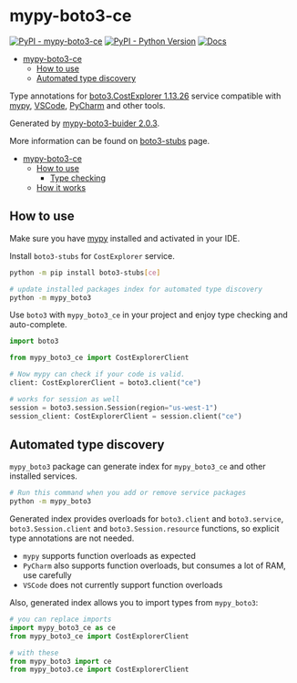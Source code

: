 # mypy-boto3-ce

[![PyPI - mypy-boto3-ce](https://img.shields.io/pypi/v/mypy-boto3-ce.svg?color=blue)](https://pypi.org/project/mypy-boto3-ce)
[![PyPI - Python Version](https://img.shields.io/pypi/pyversions/mypy-boto3-ce.svg?color=blue)](https://pypi.org/project/mypy-boto3-ce)
[![Docs](https://img.shields.io/readthedocs/mypy-boto3-builder.svg?color=blue)](https://mypy-boto3-builder.readthedocs.io/)

- [mypy-boto3-ce](#mypy-boto3-ce)
  - [How to use](#how-to-use)
  - [Automated type discovery](#automated-type-discovery)


Type annotations for
[boto3.CostExplorer 1.13.26](https://boto3.amazonaws.com/v1/documentation/api/1.13.26/reference/services/ce.html#CostExplorer) service
compatible with [mypy](https://github.com/python/mypy), [VSCode](https://code.visualstudio.com/),
[PyCharm](https://www.jetbrains.com/pycharm/) and other tools.

Generated by [mypy-boto3-buider 2.0.3](https://github.com/vemel/mypy_boto3_builder).

More information can be found on [boto3-stubs](https://pypi.org/project/boto3-stubs/) page.

- [mypy-boto3-ce](#mypy-boto3-ce)
  - [How to use](#how-to-use)
    - [Type checking](#type-checking)
  - [How it works](#how-it-works)

## How to use

Make sure you have [mypy](https://github.com/python/mypy) installed and activated in your IDE.

Install `boto3-stubs` for `CostExplorer` service.

```bash
python -m pip install boto3-stubs[ce]

# update installed packages index for automated type discovery
python -m mypy_boto3
```

Use `boto3` with `mypy_boto3_ce` in your project and enjoy type checking and auto-complete.

```python
import boto3

from mypy_boto3_ce import CostExplorerClient

# Now mypy can check if your code is valid.
client: CostExplorerClient = boto3.client("ce")

# works for session as well
session = boto3.session.Session(region="us-west-1")
session_client: CostExplorerClient = session.client("ce")

```

## Automated type discovery

`mypy_boto3` package can generate index for `mypy_boto3_ce` and other installed services.

```bash
# Run this command when you add or remove service packages
python -m mypy_boto3
```

Generated index provides overloads for `boto3.client` and `boto3.service`,
`boto3.Session.client` and `boto3.Session.resource` functions,
so explicit type annotations are not needed.

- `mypy` supports function overloads as expected
- `PyCharm` also supports function overloads, but consumes a lot of RAM, use carefully
- `VSCode` does not currently support function overloads

Also, generated index allows you to import types from `mypy_boto3`:

```python
# you can replace imports
import mypy_boto3_ce as ce
from mypy_boto3_ce import CostExplorerClient

# with these
from mypy_boto3 import ce
from mypy_boto3.ce import CostExplorerClient
```